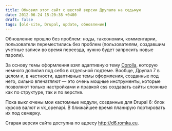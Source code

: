 ```yaml
---
title: Обновил этот сайт с шестой версии Друпала на седьмую
date: 2012-06-24 15:20:38 +0400
draft: false
tags: [old-site, Drupal, update, обновление]
---
```

Обновление прошло без проблем: ноды, таксономия, комментарии, пользователи переместились без проблем (пользователям, создавшим учетные записи во время переезда, нужно будет запросить новые пароли).

За основу темы оформления взял адаптивную тему [Corolla](http://drupal.org/project/corolla), которую немного допилил под себя в отдельной подтеме. Вообще, Друпал 7 в целом и, в частности, адаптивные темы оформления, созданные под него, сильно впечатляют — это очень мощные инструменты, которые позволяют только настройками и правкой css создавать сайты сложные как по структуре, так и по верстке.

Пока выключены мои кастомные модули, созданные для Drupal 6: блок курсов валют и vk_openapi. В ближайшее время планирую портировать их под семерку.

Старая версия сайта доступна по адресу http://d6.romka.eu.
<!--more-->